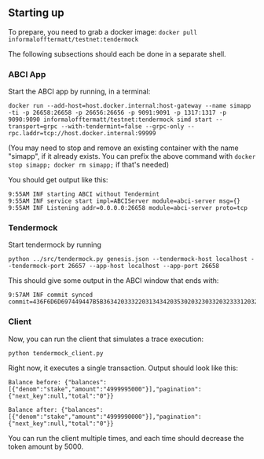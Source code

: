 ## Starting up

To prepare, you need to grab a docker image:
```docker pull informalofftermatt/testnet:tendermock```


The following subsections should each be done in a separate shell.


### ABCI App

Start the ABCI app by running, in a terminal:

```docker run --add-host=host.docker.internal:host-gateway --name simapp -ti -p 26658:26658 -p 26656:26656 -p 9091:9091 -p 1317:1317 -p 9090:9090 informalofftermatt/testnet:tendermock simd start --transport=grpc --with-tendermint=false --grpc-only --rpc.laddr=tcp://host.docker.internal:99999```

(You may need to stop and remove an existing container with the name "simapp", if it already exists.
You can prefix the above command with `docker stop simapp; docker rm simapp;` if that's needed)

You should get output like this:

```
9:55AM INF starting ABCI without Tendermint
9:55AM INF service start impl=ABCIServer module=abci-server msg={}
9:55AM INF Listening addr=0.0.0.0:26658 module=abci-server proto=tcp
```

### Tendermock

Start tendermock by running 

```python ../src/tendermock.py genesis.json --tendermock-host localhost --tendermock-port 26657 --app-host localhost --app-port 26658```

This should give some output in the ABCI window that ends with:

```
9:57AM INF commit synced commit=436F6D6D697449447B5B363420333220313434203530203230332032333120323437203131362032323020323436203237203138332031373620313532203234312039203835203135362031333420373520383220353320313420393120393220313739203133332035302033322039352036372037345D3A317D
```

### Client

Now, you can run the client that simulates a trace execution:

```python tendermock_client.py```

Right now, it executes a single transaction.
Output should look like this:
```
Balance before: {"balances":[{"denom":"stake","amount":"4999995000"}],"pagination":{"next_key":null,"total":"0"}}

Balance after: {"balances":[{"denom":"stake","amount":"4999990000"}],"pagination":{"next_key":null,"total":"0"}}
```

You can run the client multiple times, and each time should decrease the token amount by 5000.
